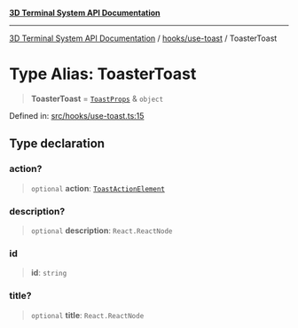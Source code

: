 [**3D Terminal System API Documentation**](../../../README.md)

***

[3D Terminal System API Documentation](../../../README.md) / [hooks/use-toast](../README.md) / ToasterToast

# Type Alias: ToasterToast

> **ToasterToast** = [`ToastProps`](../../../components/ui/toast/type-aliases/ToastProps.md) & `object`

Defined in: [src/hooks/use-toast.ts:15](https://github.com/Dicommunitas/ThreeJS_Terminal_3D/blob/824631c882bd29351bc730ad23d22c22cce24127/src/hooks/use-toast.ts#L15)

## Type declaration

### action?

> `optional` **action**: [`ToastActionElement`](../../../components/ui/toast/type-aliases/ToastActionElement.md)

### description?

> `optional` **description**: `React.ReactNode`

### id

> **id**: `string`

### title?

> `optional` **title**: `React.ReactNode`
